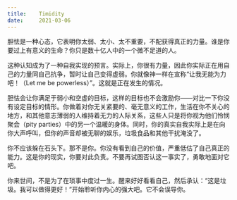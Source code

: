 ```yaml
---
title:    Timidity
date:     2021-03-06
---
```


胆怯是一种心态，它表明你太弱、太小、太不重要，不配获得真正的力量。谁是你要过上有意义的生命？你只是数十亿人中的一个微不足道的人。

这种认知成为了一种自我实现的预言。实际上，你很有力量，因此你实际正在用自己的力量同自己抗争，暂时让自己变得虚弱。你就像神一样在宣称“让我无能为力吧！（Let me be powerless）”。这就是正在发生的情况。

胆怯会让你满足于弱小和空虚的目标，这样的目标也不会激励你——对比一下你没有设定目标的情形。你做着对你无关紧要的、毫无意义的工作，生活在你不关心的地方，和其他意志薄弱的人维持着无力的人际关系，这些人只是将你视为他们怜悯聚会（pity parties）中的另一个温暖的身体。同时，你的真实自我实际上是在向你大声呼叫，但你的声音却被无聊的娱乐，垃圾食品和其他干扰淹没了。

你不应该躲在石头下。那不是你。你没有看到自己的价值，严重低估了自己真正的能力。这是你的现实，你要对此负责。不要再试图否认这一事实了，勇敢地面对它吧。

你来世间，不是为了在琐事中度过一生。醒来好好看看自己，然后承认：“这是垃圾。我可以做得更好！”开始聆听你内心的强大吧。它不会误导你。